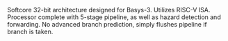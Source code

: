 Softcore 32-bit architecture designed for Basys-3. Utilizes RISC-V ISA. Processor complete with 5-stage pipeline, as well as hazard detection and forwarding. No advanced branch prediction, simply flushes pipeline if branch is taken.
